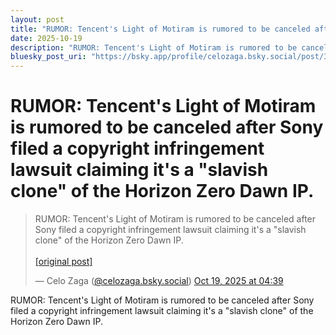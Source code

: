 ```yaml
---
layout: post
title: "RUMOR: Tencent's Light of Motiram is rumored to be canceled after Sony filed a copyright infringement lawsuit claiming it's a \"slavish clone\" of the Horizon Zero Dawn IP."
date: 2025-10-19
description: "RUMOR: Tencent's Light of Motiram is rumored to be canceled after Sony filed a copyright infringement lawsuit claiming it's a \"slavish clone\" of the Horizon Zero Dawn IP."
bluesky_post_uri: "https://bsky.app/profile/celozaga.bsky.social/post/3m3jiawdewi2o"
---
```


<h1 class="bluesky-post-title">RUMOR: Tencent's Light of Motiram is rumored to be canceled after Sony filed a copyright infringement lawsuit claiming it's a "slavish clone" of the Horizon Zero Dawn IP.</h1>

<blockquote class="bluesky-embed" data-bluesky-uri="at://did:plc:lmh6rennptq77inaztnovw4b/app.bsky.feed.post/3m3jiawdewi2o" data-bluesky-embed-color-mode="system">
<p lang="">RUMOR: Tencent's Light of Motiram is rumored to be canceled after Sony filed a copyright infringement lawsuit claiming it's a "slavish clone" of the Horizon Zero Dawn IP.<br><br><a href="https://bsky.app/profile/celozaga.bsky.social/post/3m3jiawdewi2o">[original post]</a></p>
&mdash; Celo Zaga (<a href="https://bsky.app/profile/did:plc:lmh6rennptq77inaztnovw4b?ref_src=embed">@celozaga.bsky.social</a>) <a href="https://bsky.app/profile/celozaga.bsky.social/post/3m3jiawdewi2o?ref_src=embed">Oct 19, 2025 at 04:39</a>
</blockquote>
<script async src="https://embed.bsky.app/static/embed.js" charset="utf-8"></script>

<p class="bluesky-post-description">RUMOR: Tencent's Light of Motiram is rumored to be canceled after Sony filed a copyright infringement lawsuit claiming it's a "slavish clone" of the Horizon Zero Dawn IP.</p>
